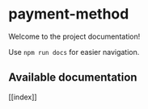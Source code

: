 # payment-method

Welcome to the project documentation!

Use `npm run docs` for easier navigation.

## Available documentation

[[index]]
